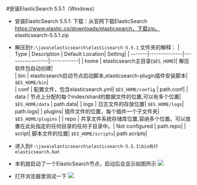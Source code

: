 #安装ElasticSearch 5.5.1（Windows）

* 安装ElasticSearch 5.5.1:
下载：从官网下载ElasticSearch https://www.elastic.co/downloads/elasticsearch，下载zip。
elasticsearch-5.5.1.zip
*  解压到``F:\java\elasticsearch\elasticsearch-5.5.1``
文件夹的解释：
| Type   | 	Description	| Default Location| 	Setting| 
| -------|--------------|-----------------|------------|
| home   | 	elasticsearch主目录(`$ES_HOME`)|	解压软件包自动创建| 	
| bin    | 	elasticsearch启动节点启动脚本,elasticsearch-plugin插件安装脚本|		`$ES_HOME/bin`| 	
| conf   | 	配置文件，包含elasticsearch.yml|		`$ES_HOME/config`	|	path.conf| 
| data   | 	节点上分配的每个index/shard的数据文件的位置,可以有多个位置|		`$ES_HOME/data`	|	path.data| 
| logs   | 	日志文件的存放位置|		`$ES_HOME/logs`|		path.logs| 
| plugins| 	插件文件的位置，每个插件一个子文件夹|		`$ES_HOME/plugins`	| 
| repo   | 	共享文件系统存储库位置,容纳多个位置。可以放置在此处指定的任何目录的任何子目录中。|	Not  configured	|	path.repo| 
| script|		脚本文件的位置|		`$ES_HOME/scripts`|		path.scripts| 

*  进入到``F:\java\elasticsearch\elasticsearch-5.5.1\bin执行elasticsearch.bat``
*  本机就启动了一个ElasticSearch节点，启动后会显示如图所示
![](http://orkwbnlu7.bkt.clouddn.com/QQ%E5%9B%BE%E7%89%8720170810160208.png)
* 打开浏览器里测试一下
![](http://orkwbnlu7.bkt.clouddn.com/QQ%E5%9B%BE%E7%89%8720170810160541.png)
